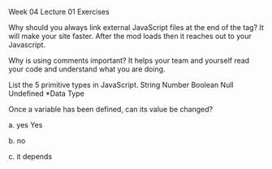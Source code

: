 Week 04 Lecture 01 Exercises

Why should you always link external JavaScript files at the end of the <body> tag?
It will make your site faster. After the mod loads then it reaches out to your Javascript. 

 
Why is using comments important?
It helps your team and yourself read your code and understand what you are doing. 


List the 5 primitive types in JavaScript.
String
Number
Boolean
Null
Undefined
*Data Type






Once a variable has been defined, can its value be changed?

a. yes
Yes



b. no

c. it depends
